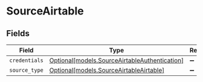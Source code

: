 # SourceAirtable


## Fields

| Field                                                                                      | Type                                                                                       | Required                                                                                   | Description                                                                                |
| ------------------------------------------------------------------------------------------ | ------------------------------------------------------------------------------------------ | ------------------------------------------------------------------------------------------ | ------------------------------------------------------------------------------------------ |
| `credentials`                                                                              | [Optional[models.SourceAirtableAuthentication]](../models/sourceairtableauthentication.md) | :heavy_minus_sign:                                                                         | N/A                                                                                        |
| `source_type`                                                                              | [Optional[models.SourceAirtableAirtable]](../models/sourceairtableairtable.md)             | :heavy_minus_sign:                                                                         | N/A                                                                                        |